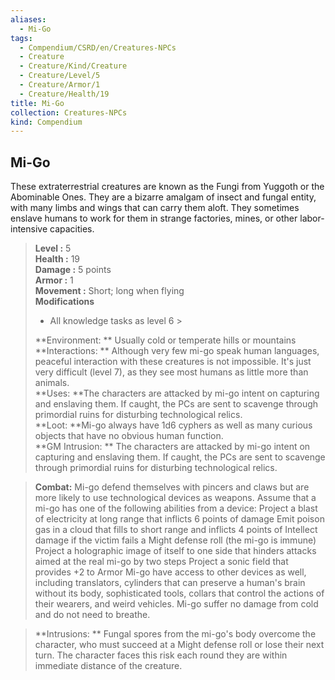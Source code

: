 ```yaml
---
aliases:
  - Mi-Go
tags:
  - Compendium/CSRD/en/Creatures-NPCs
  - Creature
  - Creature/Kind/Creature
  - Creature/Level/5
  - Creature/Armor/1
  - Creature/Health/19
title: Mi-Go
collection: Creatures-NPCs
kind: Compendium
---
```

## Mi-Go  
These extraterrestrial creatures are known as the Fungi from Yuggoth or the Abominable Ones. They are a bizarre amalgam of insect and fungal entity, with many limbs and wings that can carry them aloft. They sometimes enslave humans to work for them in strange factories, mines, or other
labor-intensive capacities.  

  
> **Level :** 5  
> **Health :** 19  
> **Damage :** 5 points  
> **Armor :** 1  
> **Movement :** Short; long when flying  
> **Modifications**  
>- All knowledge tasks as level 6 >
>  
> **Environment: ** Usually cold or temperate hills or mountains  
> **Interactions: ** Although very few mi-go speak human languages, peaceful interaction with these creatures is not impossible. It's just very difficult (level 7), as they see most humans as little more than animals.  
> **Uses: **The characters are attacked by mi-go intent on capturing and enslaving them. If caught, the PCs are sent to scavenge through primordial ruins for disturbing technological relics.  
> **Loot: **Mi-go always have 1d6 cyphers as well as many curious objects that have no obvious human function.  
> **GM Intrusion: ** The characters are attacked by mi-go intent on capturing and enslaving them. If caught, the PCs are sent to scavenge through primordial ruins for disturbing technological relics.  

> **Combat:** 
> Mi-go defend themselves with pincers and claws but are more likely to use technological devices as weapons. Assume that a mi-go has one of the following abilities from a device:
Project a blast of electricity at long range that inflicts 6 points of damage
Emit poison gas in a cloud that fills to short range and inflicts 4 points of Intellect damage if the victim fails a Might defense roll (the mi-go is immune)
Project a holographic image of itself to one side that hinders attacks aimed at the real mi-go by two steps
Project a sonic field that provides +2 to Armor
Mi-go have access to other devices as well, including translators, cylinders that can preserve a human's brain without its body, sophisticated tools, collars that control the actions of their wearers, and weird vehicles. Mi-go suffer no damage from cold and do not need to breathe.  
  

> **Intrusions: ** 
> Fungal spores from the mi-go's body overcome the character, who must succeed at a Might defense roll or lose their next turn. The character faces this risk each round they are within immediate distance of the creature.  
